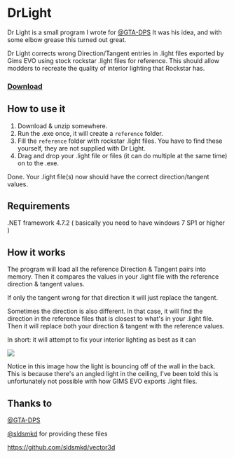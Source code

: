 # DrLight

Dr Light is a small program I wrote for [@GTA-DPS]( https://github.com/GTA-DPS ) It was his idea, and with some elbow grease this turned out great.

Dr Light corrects wrong Direction/Tangent entries in .light files exported by Gims EVO using stock rockstar .light files for reference. This should allow modders to recreate the quality of interior lighting that Rockstar has.

### [Download](https://github.com/dustinslane/DrLight/releases/latest)

## How to use it

1. Download & unzip somewhere.
2. Run the .exe once, it will create a `reference` folder.
3. Fill the `reference` folder with rockstar .light files. You have to find these yourself, they are not supplied with Dr Light.
4. Drag and drop your .light file or files (it can do multiple at the same time) on to the .exe.

Done. Your .light file(s) now should have the correct direction/tangent values.

## Requirements

.NET framework 4.7.2 ( basically you need to have windows 7 SP1 or higher )

## How it works

The program will load all the reference Direction & Tangent pairs into memory. Then it compares the values in your .light file 
with the reference direction & tangent values.

If only the tangent wrong for that direction it will just replace the tangent.

Sometimes the direction is also different. In that case, it will find the direction in the reference files that is closest 
to what's in your .light file.
Then it will replace both your direction & tangent with the reference values.

In short: it will attempt to fix your interior lighting as best as it can

![](https://cdn.discordapp.com/attachments/669992366182105088/708034324691157044/unknown.png)

Notice in this image how the light is bouncing off of the wall in the back. This is because there's an angled light in the ceiling, I've been told this is unfortunately not possible with how GIMS EVO exports .light files. 

## Thanks to

[@GTA-DPS]( https://github.com/GTA-DPS )


[@sldsmkd]( https://github.com/sldsmkd ) for providing these files

https://github.com/sldsmkd/vector3d


